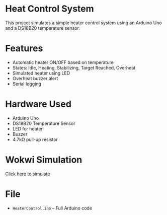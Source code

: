 # Heat Control System 

This project simulates a simple heater control system using an Arduino Uno and a DS18B20 temperature sensor.

# Features
- Automatic heater ON/OFF based on temperature
- States: Idle, Heating, Stabilizing, Target Reached, Overheat
- Simulated heater using LED
- Overheat buzzer alert
- Serial logging

# Hardware Used
- Arduino Uno
- DS18B20 Temperature Sensor
- LED for heater
- Buzzer
- 4.7kΩ pull-up resistor

# Wokwi Simulation
[Click here to simulate](https://wokwi.com/projects/436991208333608961)

# File
- `HeaterControl.ino` – Full Arduino code

